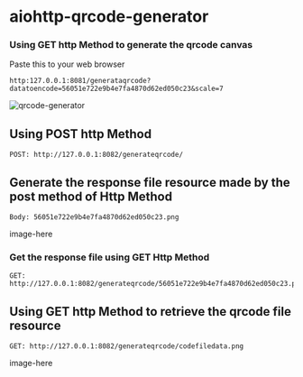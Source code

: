 # aiohttp-qrcode-generator

### Using GET http Method to generate the qrcode canvas
Paste this to your web browser
```
http:127.0.0.1:8081/generataqrcode?datatoencode=56051e722e9b4e7fa4870d62ed050c23&scale=7
```
![qrcode-generator](https://user-images.githubusercontent.com/59841476/228797823-9fa7e359-1e26-4a65-9c65-71346fb19d1d.png)


## Using POST http Method
```
POST: http://127.0.0.1:8082/generateqrcode/
```
## Generate the response file resource made by the post method of Http Method
```
Body: 56051e722e9b4e7fa4870d62ed050c23.png
```
image-here


### Get the response file using GET Http Method
```
GET: http://127.0.0.1:8082/generateqrcode/56051e722e9b4e7fa4870d62ed050c23.png
```

## Using GET http Method to retrieve the qrcode file resource
```
GET: http://127.0.0.1:8082/generateqrcode/codefiledata.png
```
image-here
